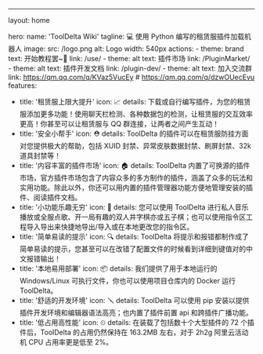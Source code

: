 ---
layout: home

hero:
  name: 'ToolDelta Wiki'
  tagline: 💻 使用 Python 编写的租赁服插件加载机器人
  image:
    src: /logo.png
    alt: Logo
    width: 540px
  actions:
    - theme: brand
      text: 开始教程罢~🤔
      link: /use/
    - theme: alt
      text: 插件市场
      link: /PluginMarket/
    - theme: alt
      text: 插件开发文档
      link: /plugin-dev/
    - theme: alt
      text: 加入交流群
      link: https://qm.qq.com/q/KVaz5VucEy
      # https://qm.qq.com/q/dzwOUecEvu
features:
  - title: '租赁服上限大提升'
    icon: 📈
    details: 下载或自行编写插件，为您的租赁服添加更多功能！使用聊天栏检测、各种数据包的检测，让租赁服的交互效率更高！你甚至可以让租赁服与 QQ 群连接，让两者之间产生互动！
  - title: '安全小帮手'
    icon: ⛑
    details: ToolDelta 的插件可以在租赁服防挂方面对您提供极大的帮助，包括 XUID 封禁、异常皮肤数据封禁、刷屏封禁、32k道具封禁等！
  - title: '内容丰富的插件市场'
    icon: 🏠️
    details: ToolDelta 内置了可换源的插件市场，官方插件市场包含了内容众多的多方制作的插件，涵盖了众多的玩法和实用功能。除此以外，你还可以用内置的插件管理器功能方便地管理安装的插件、阅读插件文档。
  - title: '小功能乐趣无穷'
    icon: 🎁
    details: 您可以使用 ToolDelta 进行私人音乐播放或全服点歌、开一局有趣的双人井字棋亦或五子棋；也可以使用指令区工程导入导出来快捷地导出/导入或在本地更改您的指令区。
  - title: '简单易读的提示'
    icon: 🔍️
    details: ToolDelta 将提示和报错都制作成了简单易读的提示，您甚至可以在改错了配置文件的时候看到详细到键值对的中文报错输出！
  - title: '本地易用部署'
    icon: 📦
    details: 我们提供了用于本地运行的 Windows/Linux 可执行文件，你也可以使用项目仓库内的 Docker 运行 ToolDelta。
  - title: '舒适的开发环境'
    icon: 🪛
    details: ToolDelta 可以使用 pip 安装以提供插件开发环境和编辑器语法高亮；也内置了插件前置 api 和跨插件广播功能。
  - title: '低占用高性能'
    icon: ⏲︎
    details: 在装载了包括数十个大型插件的 72 个插件后，ToolDelta 的占用仍然保持在 163.2MB 左右，对于 2h2g 阿里云活动机 CPU 占用率更是低至 2%。
